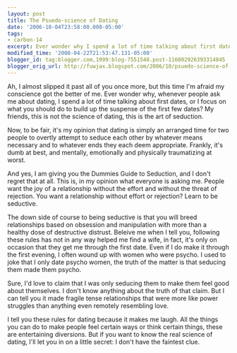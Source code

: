 ```yaml
---
layout: post
title: The Psuedo-science of Dating
date: '2006-10-04T23:58:00.000-05:00'
tags:
- carbon-14
excerpt: Ever wonder why I spend a lot of time talking about first dates?
modified_time: '2008-04-22T21:53:47.131-05:00'
blogger_id: tag:blogger.com,1999:blog-7551548.post-116002926393314845
blogger_orig_url: http://fuwjax.blogspot.com/2006/10/psuedo-science-of-dating.html
---
```


Ah, I almost slipped it past all of you once more, but this time I'm afraid my conscience got the better of me.  Ever wonder why, whenever people ask me about dating, I spend a lot of time talking about first dates, or I focus on what you should do to build up the suspense of the first few dates?  My friends, this is not the science of dating, this is the art of seduction.

Now, to be fair, it's my opinion that dating is simply an arranged time for two people to overtly attempt to seduce each other by whatever means necessary and to whatever ends they each deem appropriate.  Frankly, it's dumb at best, and mentally, emotionally and physically traumatizing at worst.  

And yes, I am giving you the Dummies Guide to Seduction, and I don't regret that at all.  This is, in my opinion what everyone is asking me.  People want the joy of a relationship without the effort and without the threat of rejection.  You want a relationship without effort or rejection?  Learn to be seductive.

The down side of course to being seductive is that you will breed relationships based on obsession and manipulation with more than a healthy dose of destructive distrust.  Beleive me when I tell you, following these rules has not in any way helped me find a wife, in fact, it's only on occasion that they get me through the first date.  Even if I do make it through the first evening, I often wound up with women who were psycho.  I used to joke that I only date psycho women, the truth of the matter is that seducing them made them psycho.

Sure, I'd love to claim that I was only seducing them to make them feel good about themselves.  I don't know anything about the truth of that claim.  But I can tell you it made fragile tense relationships that were more like power struggles than anything even remotely resembling love.

I tell you these rules for dating because it makes me laugh.  All the things you can do to make people feel certain ways or think certain things, these are entertaining diversions.  But if you want to know the real science of dating, I'll let you in on a little secret:  I don't have the faintest clue.